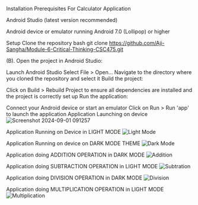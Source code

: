 Installation Prerequisites For Calculator Application

Android Studio (latest version recommended)

Android device or emulator running Android 7.0 (Lollipop) or higher

Setup Clone the repository bash git clone https://github.com/Aji-Sangha/Module-6-Critical-Thinking-CSC475.git

(B). Open the project in Android Studio:

Launch Android Studio Select File > Open... Navigate to the directory where you cloned the repository and select it Build the project:

Click on Build > Rebuild Project to ensure all dependencies are installed and the project is correctly set up Run the application:

Connect your Android device or start an emulator Click on Run > Run 'app' to launch the application
Application Launching on device
![Screenshot 2024-09-01 091257](https://github.com/user-attachments/assets/43b2e36c-0a6a-49ab-b693-292eef5fe6e2)

Application Running on Device in LIGHT MODE
![Light Mode](https://github.com/user-attachments/assets/4a1fbf06-36c4-4d10-b94c-b028fae9629b)

Application Running on device on DARK MODE THEME
![Dark Mode](https://github.com/user-attachments/assets/c3eb07db-ff92-42cc-ad32-81dbcf205caa)

Application doing ADDITION OPERATION in DARK MODE
![Addition](https://github.com/user-attachments/assets/72eefdf6-eab3-4c34-b9bb-c4e2b8e0638a)

Application doing SUBTRACTION OPERATION in LIGHT MODE
![Subtration](https://github.com/user-attachments/assets/8c839602-25d2-47ea-a309-fe860407cf61)

Application doing DIVISION OPERATION in DARK MODE
![Division](https://github.com/user-attachments/assets/1e6b7c3f-a0ff-4626-93d6-ba22f2eda614)

Application doing MULTIPLICATION OPERATION in LIGHT MODE
![Multiplication](https://github.com/user-attachments/assets/365ee690-b1a7-4f0d-8d3d-86f1a2d1799a)




